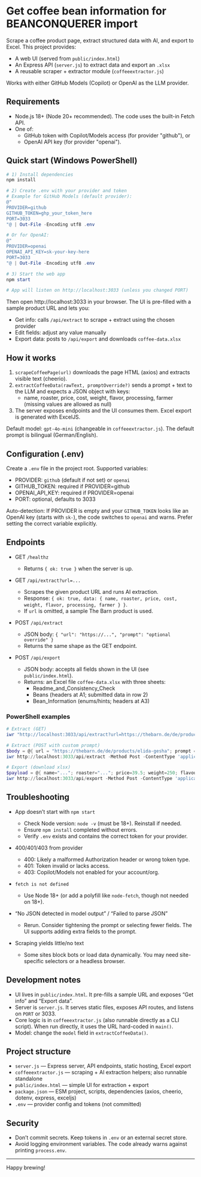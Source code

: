 # Get coffee bean information for BEANCONQUERER import

Scrape a coffee product page, extract structured data with AI, and export to Excel. This project provides:

- A web UI (served from `public/index.html`)
- An Express API (`server.js`) to extract data and export an `.xlsx`
- A reusable scraper + extractor module (`coffeeextractor.js`)

Works with either GitHub Models (Copilot) or OpenAI as the LLM provider.

## Requirements

- Node.js 18+ (Node 20+ recommended). The code uses the built-in Fetch API.
- One of:
  - GitHub token with Copilot/Models access (for provider "github"), or
  - OpenAI API key (for provider "openai").

## Quick start (Windows PowerShell)

```powershell
# 1) Install dependencies
npm install

# 2) Create .env with your provider and token
# Example for GitHub Models (default provider):
@"
PROVIDER=github
GITHUB_TOKEN=ghp_your_token_here
PORT=3033
"@ | Out-File -Encoding utf8 .env

# Or for OpenAI:
@"
PROVIDER=openai
OPENAI_API_KEY=sk-your-key-here
PORT=3033
"@ | Out-File -Encoding utf8 .env

# 3) Start the web app
npm start

# App will listen on http://localhost:3033 (unless you changed PORT)
```

Then open http://localhost:3033 in your browser. The UI is pre-filled with a sample product URL and lets you:

- Get info: calls `/api/extract` to scrape + extract using the chosen provider
- Edit fields: adjust any value manually
- Export data: posts to `/api/export` and downloads `coffee-data.xlsx`

## How it works

1. `scrapeCoffeePage(url)` downloads the page HTML (axios) and extracts visible text (cheerio).
2. `extractCoffeeData(rawText, promptOverride?)` sends a prompt + text to the LLM and expects a JSON object with keys:
   - name, roaster, price, cost, weight, flavor, processing, farmer (missing values are allowed as null)
3. The server exposes endpoints and the UI consumes them. Excel export is generated with ExcelJS.

Default model: `gpt-4o-mini` (changeable in `coffeeextractor.js`). The default prompt is bilingual (German/English).

## Configuration (.env)

Create a `.env` file in the project root. Supported variables:

- PROVIDER: `github` (default if not set) or `openai`
- GITHUB_TOKEN: required if PROVIDER=github
- OPENAI_API_KEY: required if PROVIDER=openai
- PORT: optional, defaults to 3033

Auto-detection: If PROVIDER is empty and your `GITHUB_TOKEN` looks like an OpenAI key (starts with `sk-`), the code switches to `openai` and warns. Prefer setting the correct variable explicitly.

## Endpoints

- GET `/healthz`
  - Returns `{ ok: true }` when the server is up.

- GET `/api/extract?url=...`
  - Scrapes the given product URL and runs AI extraction.
  - Response: `{ ok: true, data: { name, roaster, price, cost, weight, flavor, processing, farmer } }`.
  - If `url` is omitted, a sample The Barn product is used.

- POST `/api/extract`
  - JSON body: `{ "url": "https://...", "prompt": "optional override" }`
  - Returns the same shape as the GET endpoint.

- POST `/api/export`
  - JSON body: accepts all fields shown in the UI (see `public/index.html`).
  - Returns: an Excel file `coffee-data.xlsx` with three sheets:
    - Readme_and_Consistency_Check
    - Beans (headers at A1; submitted data in row 2)
    - Bean_Information (enums/hints; headers at A3)

### PowerShell examples

```powershell
# Extract (GET)
iwr "http://localhost:3033/api/extract?url=https://thebarn.de/de/products/elida-gesha" | select -ExpandProperty Content

# Extract (POST with custom prompt)
$body = @{ url = "https://thebarn.de/de/products/elida-gesha"; prompt = "Your custom prompt here" } | ConvertTo-Json
iwr http://localhost:3033/api/extract -Method Post -ContentType 'application/json' -Body $body | select -ExpandProperty Content

# Export (download xlsx)
$payload = @{ name="..."; roaster="..."; price=39.5; weight=250; flavourProfile="..."; processing1="..."; farmer1="..." } | ConvertTo-Json
iwr http://localhost:3033/api/export -Method Post -ContentType 'application/json' -Body $payload -OutFile coffee-data.xlsx
```

## Troubleshooting

- App doesn’t start with `npm start`
  - Check Node version: `node -v` (must be 18+). Reinstall if needed.
  - Ensure `npm install` completed without errors.
  - Verify `.env` exists and contains the correct token for your provider.

- 400/401/403 from provider
  - 400: Likely a malformed Authorization header or wrong token type.
  - 401: Token invalid or lacks access.
  - 403: Copilot/Models not enabled for your account/org.

- `fetch is not defined`
  - Use Node 18+ (or add a polyfill like `node-fetch`, though not needed on 18+).

- “No JSON detected in model output” / “Failed to parse JSON”
  - Rerun. Consider tightening the prompt or selecting fewer fields. The UI supports adding extra fields to the prompt.

- Scraping yields little/no text
  - Some sites block bots or load data dynamically. You may need site-specific selectors or a headless browser.

## Development notes

- UI lives in `public/index.html`. It pre-fills a sample URL and exposes “Get info” and “Export data”.
- Server is `server.js`. It serves static files, exposes API routes, and listens on `PORT` or 3033.
- Core logic is in `coffeeextractor.js` (also runnable directly as a CLI script). When run directly, it uses the URL hard-coded in `main()`.
- Model: change the `model` field in `extractCoffeeData()`.

## Project structure

- `server.js` — Express server, API endpoints, static hosting, Excel export
- `coffeeextractor.js` — scraping + AI extraction helpers; also runnable standalone
- `public/index.html` — simple UI for extraction + export
- `package.json` — ESM project, scripts, dependencies (axios, cheerio, dotenv, express, exceljs)
- `.env` — provider config and tokens (not committed)

## Security

- Don’t commit secrets. Keep tokens in `.env` or an external secret store.
- Avoid logging environment variables. The code already warns against printing `process.env`.

---

Happy brewing!
